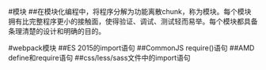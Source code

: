 #模块
##在模块化编程中，将程序分解为功能离散chunk，称为模块。每个模块拥有比完整程序更小的接触面，使得验证、调试、测试轻而易举。每个模块都具备条理清楚的设计和明确的目的。

#webpack模块
##ES 2015的import语句
##CommonJS require()语句
##AMD define和require语句
##css/less/sass文件中的import语句